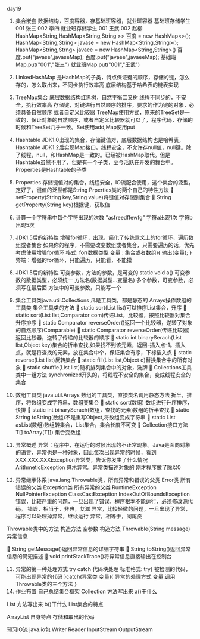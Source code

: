 day19
1.	集合嵌套
数据结构，百度容器，存基础班容器，就业班容器
基础班存储学生 001 张三  002 李四
就业班存储学生 001 王武  002 赵柳
HashMap<String,HashMap<String,String >>  百度 = new HashMap<>();
HashMap<String,String> javase = new HashMap<String,String>();
HashMap<String,Strng> javaee = new HashMap<String,String>()
百度.put("javase",javaseMap);
百度.put("javaee",javaeeMap);
基础班Map.put("001","张三")
就业班Map.put("001","王武")

2.	LinkedHashMap
是HashMap的子类，特点保证键的顺序，存储的键，怎么存的，怎么取出来，不同步执行效率高
底层结构基于哈希表的链表实现
3.	TreeMap集合
底层数据结构红黑树，自然平衡二叉树
线程不同步的，不安全，执行效率高
存储键，对键进行自然顺序的排序，要求的作为键的对象，必须具备自然顺序
或者自定义比较器
TreeMap使用方式，原来的TreeSet是一致的，保证对象的自然顺序，或者自定义比较器就可以了，程序代码，存储的时候和TreeSet几乎一致。Set使用add,Map使用put
4.	Hashtable
  JDK1.0出现的集合，存储键值对，底层数据结构也是哈希表，Hashtable JDK1.2后实现Map接口。线程安全，不允许存null值，null键。除了线程，null，和HashMap是一致的。已经被HashMap取代。但是Hashtable虽然不用了，但是有一个子类，至今活跃在开发的舞台中。Properties是Hashtable的子类
5.	Properties
 存储键值对的集合，线程安全，IO流配合使用，这个集合的泛型，定好了，键值的泛型都是String
 Prperties类的两个自己的特性方法
	setProperty(String key,String value)将键值对存储到集合
	String getProperty(String key)根据键，获取值

6.	计算一个字符串中每个字符出现的次数
"asfreedffewfg"  字符a出现1次  字符b出现5次
7.	JDK1.5后的新特性
  增强for循环，出现，简化了传统意义上的for循环，遍历数组或者集合
  如果你的程序，不需要改变数组或者集合，只需要遍历的话，优先考虑使用增强for循环
 格式:
   for(数据类型 变量 : 集合或者数组){
         输出(变量);
   }
弊端：增强的for循环，只能遍历，只能看，不能摸

8.	JDK1.5后的新特性
  可变参数，方法的参数，是可变的
  static void a()
可变参数的数据类型，必须统一
方法名(数据类型...变量名)
多个参数，可变参数，必须写在最后面
方法中的可变参数，只能写一个

9.	集合工具类java.util.Collections
 凡是工具类，都是静态的
 Arrays操作数组的工具类
 集合工具类的方法
	static sort(List list)可以排序List集合，升序
	static sort(List list,Comparator com)传递List，比较器，按照比较器对集合升序排序
	static Comparator reverseOrder()返回一个比较器，逆转了对象的自然顺序(Comparable)
	static Comparator reverseOrder(传递比较器)返回比较器，逆转了传递的比较器的顺序
	static int binarySerach(List list,Object key)集合的折半查找,如果找不到该元素，返回-插入点-1。插入点，就是将查找的元素，放在集合中个，保证集合有序，下标插入点
	static reverse(List list)反转集合
	static fill(List list,Object o)替换集合中的所有对象
	static shuffle(List list)随机排列集合中的对象，洗牌
	Collections工具类中一组方法 synchronized开头的，将线程不安全的集合，变成线程安全的集合

10.	数组工具类 java.util.Arrays
数组的工具类，直接类名调用静态方法
折半，排序，将数组变成字符串，数组变集合
	static sort(数组) 数组进行升序排序，快排
	static int binarySerach(数组，查找的元素)数组的折半查找
	static String toString(数组)不是重写Object,将数组变成字符串
	static List asList(数组)数组转集合，List集合，集合长度不可变
	Collection接口方法 T[] toArray(T[]) 集合变数组

11.	异常概述
 异常：程序中，在运行的时候出现的不正常现象。Java是面向对象的语言，异常也是一种对象，因此每次出现异常的时候，看到XXX.XXX.XXXException异常类，告诉你发生了什么情况 ArithmeticException 算术异常。异常类描述对象的
 刚才程序做了除以0
12.	异常继承体系
  java.lang.Throwable类，所有异常和错误的父类
     Error类
        所有错误的父类
     Exception类
        所有异常的父类
        RuntimeException
             NullPointerException
             ClassCastException
             IndexOutOfBoundsException
 错误，比较严重的问题，一旦出现了错误，程序根本不能运行，必须修改源代码。
 错误，相当于，非典，艾滋
 异常，比较轻微的问题，一旦出现了异常，程序可以处理掉异常，继续运行
 异常，相等于，阑尾炎

 Throwable类中的方法
 构造方法 空参数
 构造方法 Throwable(String message)异常信息

	String getMessage()返回异常信息的详细字符串
	String toString()返回异常信息的简短描述
	void printStackTrace()将异常信息直接输出在控制台

13.	异常的第一种处理方式
  try  catch 代码块处理
 标准格式:
     try{
      被检测的代码，可能出现异常的代码
     }catch(异常类 变量){
         异常的处理方式
         变量.调用Throwable类的三个方法
     }
14.	作业布置
自己总结集合框架
Collection
   方法写出来
   a()干什么

List
  方法写出来
  b()干什么
List集合的特点

ArrayList
  自身特点
  存储和取出的代码

预习IO流
java.io包
Writer
Reader
InputStream
OutputStream
